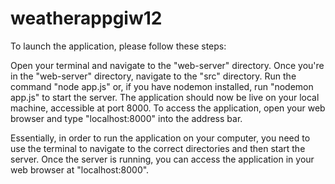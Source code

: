# weatherappgiw12
To launch the application, please follow these steps:

Open your terminal and navigate to the "web-server" directory.
Once you're in the "web-server" directory, navigate to the "src" directory.
Run the command "node app.js" or, if you have nodemon installed, run "nodemon app.js" to start the server.
The application should now be live on your local machine, accessible at port 8000.
To access the application, open your web browser and type "localhost:8000" into the address bar.


Essentially, in order to run the application on your computer, you need to use the terminal to navigate to the correct directories and then start the server. Once the server is running, you can access the application in your web browser at "localhost:8000".
